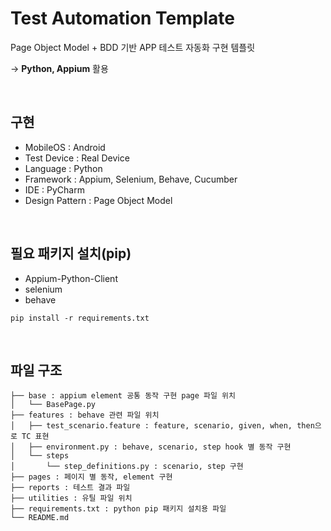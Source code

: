 # Test Automation Template
Page Object Model + BDD 기반 APP 테스트 자동화 구현 템플릿

→ **Python, Appium** 활용

&nbsp;

## 구현
- MobileOS : Android
- Test Device : Real Device
- Language : Python
- Framework : Appium, Selenium, Behave, Cucumber
- IDE : PyCharm
- Design Pattern : Page Object Model

&nbsp;

## 필요 패키지 설치(pip)
- Appium-Python-Client
- selenium
- behave


```pip install -r requirements.txt```

&nbsp;

## 파일 구조
```
├── base : appium element 공통 동작 구현 page 파일 위치
│   └── BasePage.py
├── features : behave 관련 파일 위치
│   ├── test_scenario.feature : feature, scenario, given, when, then으로 TC 표현
│   ├── environment.py : behave, scenario, step hook 별 동작 구현
│   └── steps
│       └── step_definitions.py : scenario, step 구현
├── pages : 페이지 별 동작, element 구현
├── reports : 테스트 결과 파일
├── utilities : 유틸 파일 위치
├── requirements.txt : python pip 패키지 설치용 파일
└── README.md
```

&nbsp;